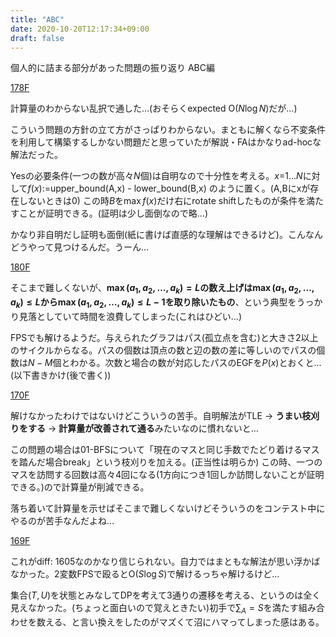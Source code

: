 ```yaml
---
title: "ABC"
date: 2020-10-20T12:17:34+09:00
draft: false
---
```


個人的に詰まる部分があった問題の振り返り ABC編

[178F](https://atcoder.jp/contests/abc178/tasks/abc178_f)

計算量のわからない乱択で通した…(おそらくexpected $\mathrm{O}(N \log N)$だが…)

こういう問題の方針の立て方がさっぱりわからない。まともに解くなら不変条件を利用して構築するしかない問題だと思っていたが解説・FAはかなりad-hocな解法だった。

Yesの必要条件(一つの数が高々$N$個)は自明なので十分性を考える。$x$=$1\ldots N$に対して$f(x):=$upper_bound(A,x) - lower_bound(B,x) のように置く。(A,Bにxが存在しないときは0) この時$B$を$\max f(x)$だけ右にrotate shiftしたものが条件を満たすことが証明できる。(証明は少し面倒なので略…)

かなり非自明だし証明も面倒(紙に書けば直感的な理解はできるけど)。こんなんどうやって見つけるんだ。うーん…

[180F](https://atcoder.jp/contests/abc180/tasks/abc180_f)

そこまで難しくないが、**$\max(a_1,a_2,\ldots,a_k) = L$の数え上げは$\max(a_1,a_2,\ldots,a_k) \leq L$から$\max(a_1,a_2,\ldots,a_k) \leq L-1$を取り除いたもの**、という典型をうっかり見落としていて時間を浪費してしまった(これはひどい…)

FPSでも解けるようだ。与えられたグラフはパス(孤立点を含む)と大きさ$2$以上のサイクルからなる。パスの個数は頂点の数と辺の数の差に等しいのでパスの個数は$N-M$個とわかる。次数と場合の数が対応したパスのEGFを$P(x)$とおくと…(以下書きかけ(後で書く))

[170F](https://atcoder.jp/contests/abc170/tasks/abc170_f)

解けなかったわけではないけどこういうの苦手。自明解法がTLE -> **うまい枝刈りをする** -> **計算量が改善されて通る**みたいなのに慣れないと…

この問題の場合は01-BFSについて「現在のマスと同じ手数でたどり着けるマスを踏んだ場合break」という枝刈りを加える。(正当性は明らか) この時、一つのマスを訪問する回数は高々4回になる(1方向につき1回しか訪問しないことが証明できる。)ので計算量が削減できる。

落ち着いて計算量を示せばそこまで難しくないけどそういうのをコンテスト中にやるのが苦手なんだよね…

[169F](https://atcoder.jp/contests/abc169/tasks/abc169_f)

これがdiff: 1605なのかなり信じられない。自力ではまともな解法が思い浮かばなかった。2変数FPSで殴ると$\mathrm{O}(S \log S)$で解けるっちゃ解けるけど…

集合$(T,U)$を状態とみなしてDPを考えて3通りの遷移を考える、というのは全く見えなかった。(ちょっと面白いので覚えときたい)初手で$\sum_A=S$を満たす組み合わせを数える、と言い換えをしたのがマズくて沼にハマってしまった感はある。
